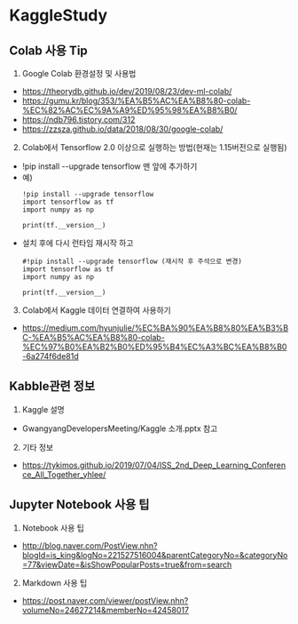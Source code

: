 # KaggleStudy

## Colab 사용 Tip
 1. Google Colab 환경설정 및 사용법
  - https://theorydb.github.io/dev/2019/08/23/dev-ml-colab/
  - https://gumu.kr/blog/353/%EA%B5%AC%EA%B8%80-colab-%EC%82%AC%EC%9A%A9%ED%95%98%EA%B8%B0/
  - https://ndb796.tistory.com/312
  - https://zzsza.github.io/data/2018/08/30/google-colab/
  
 2. Colab에서 Tensorflow 2.0 이상으로 실행하는 방법(현재는 1.15버전으로 실행됨)
  - !pip install --upgrade tensorflow      맨 앞에 추가하기
  - 예) 
    ~~~
    !pip install --upgrade tensorflow
    import tensorflow as tf
    import numpy as np

    print(tf.__version__)
    ~~~
  - 설치 후에 다시 런타임 재시작 하고
    ~~~
    #!pip install --upgrade tensorflow (재시작 후 주석으로 변경)
    import tensorflow as tf
    import numpy as np

    print(tf.__version__)
    ~~~
  
 3. Colab에서 Kaggle 데이터 연결하여 사용하기
  - https://medium.com/hyunjulie/%EC%BA%90%EA%B8%80%EA%B3%BC-%EA%B5%AC%EA%B8%80-colab-%EC%97%B0%EA%B2%B0%ED%95%B4%EC%A3%BC%EA%B8%B0-6a274f6de81d

## Kabble관련 정보
 1. Kaggle 설명
  - GwangyangDevelopersMeeting/Kaggle 소개.pptx 참고
  
 2. 기타 정보
  - https://tykimos.github.io/2019/07/04/ISS_2nd_Deep_Learning_Conference_All_Together_yhlee/
  
  
## Jupyter Notebook 사용 팁
 1. Notebook 사용 팁
  - http://blog.naver.com/PostView.nhn?blogId=is_king&logNo=221527516004&parentCategoryNo=&categoryNo=77&viewDate=&isShowPopularPosts=true&from=search
 2. Markdown 사용 팁
  - https://post.naver.com/viewer/postView.nhn?volumeNo=24627214&memberNo=42458017
